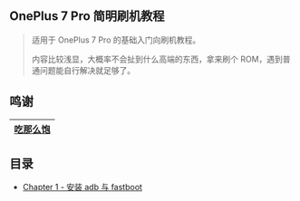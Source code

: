 ## OnePlus 7 Pro 简明刷机教程

> 适用于 OnePlus 7 Pro 的基础入门向刷机教程。
>
> 内容比较浅显，大概率不会扯到什么高端的东西，拿来刷个 ROM，遇到普通问题能自行解决就足够了。

## 鸣谢

| [吃那么饱](https://www.coolapk.com/u/689397) |
| ---- |

## 目录

- [Chapter 1 - 安装 adb 与 fastboot](https://github.com/yeyaowei/guacamole-simple-flashing-guide/blob/master/chapter-1-installing-adb-fastboot.md)

